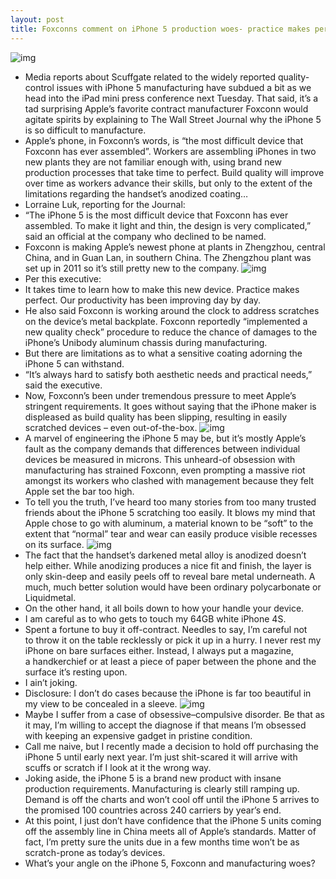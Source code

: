 ```yaml
---
layout: post
title: Foxconns comment on iPhone 5 production woes- practice makes perfect
---
```

![img](http://media.idownloadblog.com/wp-content/uploads/2012/09/iPhone-5-manufacturing-process-008.jpg)
* Media reports about Scuffgate related to the widely reported quality-control issues with iPhone 5 manufacturing have subdued a bit as we head into the iPad mini press conference next Tuesday. That said, it’s a tad surprising Apple’s favorite contract manufacturer Foxconn would agitate spirits by explaining to The Wall Street Journal why the iPhone 5 is so difficult to manufacture.
* Apple’s phone, in Foxconn’s words, is “the most difficult device that Foxconn has ever assembled”. Workers are assembling iPhones in two new plants they are not familiar enough with, using brand new production processes that take time to perfect. Build quality will improve over time as workers advance their skills, but only to the extent of the limitations regarding the handset’s anodized coating…
* Lorraine Luk, reporting for the Journal:
* “The iPhone 5 is the most difficult device that Foxconn has ever assembled. To make it light and thin, the design is very complicated,” said an official at the company who declined to be named.
* Foxconn is making Apple’s newest phone at plants in Zhengzhou, central China, and in Guan Lan, in southern China. The Zhengzhou plant was set up in 2011 so it’s still pretty new to the company.
![img](http://media.idownloadblog.com/wp-content/uploads/2012/09/iPhone-5-manufacturing-process-005.jpg)
* Per this executive:
* It takes time to learn how to make this new device. Practice makes perfect. Our productivity has been improving day by day.
* He also said Foxconn is working around the clock to address scratches on the device’s metal backplate. Foxconn reportedly “implemented a new quality check” procedure to reduce the chance of damages to the iPhone’s Unibody aluminum chassis during manufacturing.
* But there are limitations as to what a sensitive coating adorning the iPhone 5 can withstand.
* “It’s always hard to satisfy both aesthetic needs and practical needs,” said the executive.
* Now, Foxconn’s been under tremendous pressure to meet Apple’s stringent requirements. It goes without saying that the iPhone maker is displeased as build quality has been slipping, resulting in easily scratched devices – even out-of-the-box.
![img](http://media.idownloadblog.com/wp-content/uploads/2012/09/iPhone-5-manufacturing-process-002.jpg)
* A marvel of engineering the iPhone 5 may be, but it’s mostly Apple’s fault as the company demands that differences between individual devices be measured in microns. This unheard-of obsession with manufacturing has strained Foxconn, even prompting a massive riot amongst its workers who clashed with management because they felt Apple set the bar too high.
* To tell you the truth, I’ve heard too many stories from too many trusted friends about the iPhone 5 scratching too easily. It blows my mind that Apple chose to go with aluminum, a material known to be “soft” to the extent that “normal” tear and wear can easily produce visible recesses on its surface.
![img](http://media.idownloadblog.com/wp-content/uploads/2012/10/iPhone-5-scuff-image-001.jpg)
* The fact that the handset’s darkened metal alloy is anodized doesn’t help either. While anodizing produces a nice fit and finish, the layer is only skin-deep and easily peels off to reveal bare metal underneath. A much, much better solution would have been ordinary polycarbonate or Liquidmetal.
* On the other hand, it all boils down to how your handle your device.
* I am careful as to who gets to touch my 64GB white iPhone 4S.
* Spent a fortune to buy it off-contract. Needles to say, I’m careful not to throw it on the table recklessly or pick it up in a hurry. I never rest my iPhone on bare surfaces either. Instead, I always put a magazine, a handkerchief or at least a piece of paper between the phone and the surface it’s resting upon.
* I ain’t joking.
* Disclosure: I don’t do cases because the iPhone is far too beautiful in my view to be concealed in a sleeve.
![img](http://media.idownloadblog.com/wp-content/uploads/2012/09/Black-iPHone-5-scratch-002.jpg)
* Maybe I suffer from a case of obsessive–compulsive disorder. Be that as it may, I’m willing to accept the diagnose if that means I’m obsessed with keeping an expensive gadget in pristine condition.
* Call me naive, but I recently made a decision to hold off purchasing the iPhone 5 until early next year. I’m just shit-scared it will arrive with scuffs or scratch if I look at it the wrong way.
* Joking aside, the iPhone 5 is a brand new product with insane production requirements. Manufacturing is clearly still ramping up. Demand is off the charts and won’t cool off until the iPhone 5 arrives to the promised 100 countries across 240 carriers by year’s end.
* At this point, I just don’t have confidence that the iPhone 5 units coming off the assembly line in China meets all of Apple’s standards. Matter of fact, I’m pretty sure the units due in a few months time won’t be as scratch-prone as today’s devices.
* What’s your angle on the iPhone 5, Foxconn and manufacturing woes?

